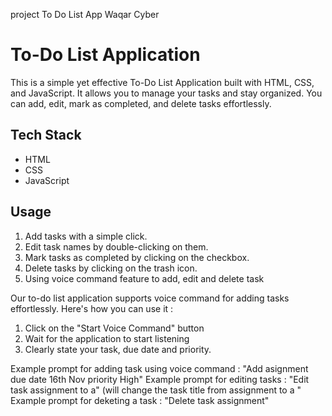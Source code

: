 project To Do List App
Waqar Cyber

# To-Do List Application

This is a simple yet effective To-Do List Application built with HTML, CSS, and JavaScript. It allows you to manage your tasks and stay organized. You can add, edit, mark as completed, and delete tasks effortlessly.

## Tech Stack

- HTML
- CSS
- JavaScript

## Usage
 1. Add tasks with a simple click.
 2. Edit task names by double-clicking on them.
 3. Mark tasks as completed by clicking on the checkbox.
 4. Delete tasks by clicking on the trash icon.
 5. Using voice command feature to add, edit and delete task 

Our to-do list application supports voice command for adding tasks effortlessly. Here's how you can use it :
 1. Click on the "Start Voice Command" button
 2. Wait for the application to start listening
 3. Clearly state your task, due date and priority.

Example prompt for adding task using voice command :
 "Add asignment due date 16th Nov priority High" 
Example prompt for editing tasks : 
 "Edit task assignment to a" (will change the task title from assignment to a " 
Example prompt for deketing a task : 
 "Delete task assignment"  
